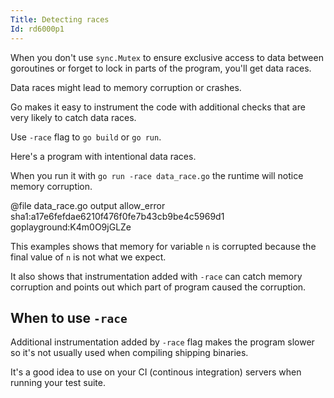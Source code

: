 ```yaml
---
Title: Detecting races
Id: rd6000p1
---
```

When you don't use `sync.Mutex` to ensure exclusive access to data between goroutines or forget to lock in parts of the program, you'll get data races.

Data races might lead to memory corruption or crashes.

Go makes it easy to instrument the code with additional checks that are very likely to catch data races.

Use `-race` flag to `go build` or `go run`.

Here's a program with intentional data races.

When you run it with `go run -race data_race.go` the runtime will notice memory corruption.

@file data_race.go output allow_error sha1:a17e6fefdae6210f476f0fe7b43cb9be4c5969d1 goplayground:K4m0O9jGLZe

This examples shows that memory for variable `n` is corrupted because the final value of `n` is not what we expect.

It also shows that instrumentation added with `-race` can catch memory corruption and points out which part of program caused the corruption.

## When to use `-race`

Additional instrumentation added by `-race` flag makes the program slower so it's not usually used when compiling shipping binaries.

It's a good idea to use on your CI (continous integration) servers when running your test suite.
